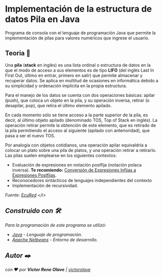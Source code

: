 # Implementación de la estructura de datos Pila en Java

Programa de consola con el lenguaje de programación Java que permite la implementación de pilas para valores numéricos que ingrese el usuario.


## Teoria 📖

Una <b>pila</b> (<b>stack</b> en inglés) es una lista ordinal o estructura de datos en la que el modo de acceso a sus elementos es de tipo <b>LIFO</b> (del inglés Last In First Out, último en entrar, primero en salir) que permite almacenar y recuperar datos. Se aplica en multitud de ocasiones en informática debido a su simplicidad y ordenación implícita en la propia estructura.

Para el manejo de los datos se cuenta con dos operaciones básicas: apilar (push), que coloca un objeto en la pila, y su operación inversa, retirar (o desapilar, pop), que retira el último elemento apilado.

En cada momento sólo se tiene acceso a la parte superior de la pila, es decir, al último objeto apilado (denominado TOS, Top of Stack en inglés). La operación retirar permite la obtención de este elemento, que es retirado de la pila permitiendo el acceso al siguiente (apilado con anterioridad), que pasa a ser el nuevo TOS.

Por analogía con objetos cotidianos, una operación apilar equivaldría a colocar un plato sobre una pila de platos, y una operación retirar a retirarlo.
Las pilas suelen emplearse en los siguientes contextos:
* Evaluación de expresiones en notación postfija (notación polaca inversa).
  <b>Te recomiendo:</b> [Conversión de Expresiones Infijas a Expresiones Postfijas](https://github.com/victorolave/Infijo_A_Posfijo_Java).
* Reconocedores sintácticos de lenguajes independientes del contexto
* Implementación de recursividad.

<i>Fuente: [EcuRed](https://www.ecured.cu/Pila_(Estructura_de_datos)) </i>

## Construido con 🛠️

Para la programación de este programa se utilizó:
* [Java](https://www.java.com/es/) - Lenguaje de programación.
* [Apache Netbeans](https://netbeans.apache.org/) - Entorno de desarrollo.

## Autor ✒️

con ❤️ por   **Victor Rene Olave** | [victorolave](https://github.com/victorolave)
